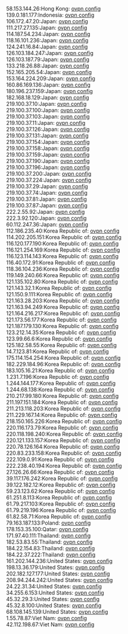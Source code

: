 58.153.144.26:Hong Kong: [ovpn config](vpn/58_153_144_26.ovpn)  
139.0.181.177:Indonesia: [ovpn config](vpn/139_0_181_177.ovpn)  
106.172.47.20:Japan: [ovpn config](vpn/106_172_47_20.ovpn)  
111.217.27.135:Japan: [ovpn config](vpn/111_217_27_135.ovpn)  
114.187.54.234:Japan: [ovpn config](vpn/114_187_54_234.ovpn)  
118.16.101.236:Japan: [ovpn config](vpn/118_16_101_236.ovpn)  
124.241.16.84:Japan: [ovpn config](vpn/124_241_16_84.ovpn)  
126.103.184.247:Japan: [ovpn config](vpn/126_103_184_247.ovpn)  
126.103.187.79:Japan: [ovpn config](vpn/126_103_187_79.ovpn)  
133.218.26.88:Japan: [ovpn config](vpn/133_218_26_88.ovpn)  
152.165.205.54:Japan: [ovpn config](vpn/152_165_205_54.ovpn)  
153.164.224.209:Japan: [ovpn config](vpn/153_164_224_209.ovpn)  
160.86.169.136:Japan: [ovpn config](vpn/160_86_169_136.ovpn)  
180.196.237.159:Japan: [ovpn config](vpn/180_196_237_159.ovpn)  
182.168.18.129:Japan: [ovpn config](vpn/182_168_18_129.ovpn)  
219.100.37.10:Japan: [ovpn config](vpn/219_100_37_10.ovpn)  
219.100.37.100:Japan: [ovpn config](vpn/219_100_37_100.ovpn)  
219.100.37.103:Japan: [ovpn config](vpn/219_100_37_103.ovpn)  
219.100.37.11:Japan: [ovpn config](vpn/219_100_37_11.ovpn)  
219.100.37.126:Japan: [ovpn config](vpn/219_100_37_126.ovpn)  
219.100.37.131:Japan: [ovpn config](vpn/219_100_37_131.ovpn)  
219.100.37.154:Japan: [ovpn config](vpn/219_100_37_154.ovpn)  
219.100.37.158:Japan: [ovpn config](vpn/219_100_37_158.ovpn)  
219.100.37.159:Japan: [ovpn config](vpn/219_100_37_159.ovpn)  
219.100.37.190:Japan: [ovpn config](vpn/219_100_37_190.ovpn)  
219.100.37.196:Japan: [ovpn config](vpn/219_100_37_196.ovpn)  
219.100.37.200:Japan: [ovpn config](vpn/219_100_37_200.ovpn)  
219.100.37.224:Japan: [ovpn config](vpn/219_100_37_224.ovpn)  
219.100.37.29:Japan: [ovpn config](vpn/219_100_37_29.ovpn)  
219.100.37.74:Japan: [ovpn config](vpn/219_100_37_74.ovpn)  
219.100.37.81:Japan: [ovpn config](vpn/219_100_37_81.ovpn)  
219.100.37.87:Japan: [ovpn config](vpn/219_100_37_87.ovpn)  
222.2.55.92:Japan: [ovpn config](vpn/222_2_55_92.ovpn)  
222.3.92.120:Japan: [ovpn config](vpn/222_3_92_120.ovpn)  
60.112.247.36:Japan: [ovpn config](vpn/60_112_247_36.ovpn)  
112.186.235.40:Korea Republic of: [ovpn config](vpn/112_186_235_40.ovpn)  
114.202.205.151:Korea Republic of: [ovpn config](vpn/114_202_205_151.ovpn)  
116.120.177.190:Korea Republic of: [ovpn config](vpn/116_120_177_190.ovpn)  
116.121.254.169:Korea Republic of: [ovpn config](vpn/116_121_254_169.ovpn)  
116.123.114.143:Korea Republic of: [ovpn config](vpn/116_123_114_143.ovpn)  
116.40.172.91:Korea Republic of: [ovpn config](vpn/116_40_172_91.ovpn)  
118.36.104.236:Korea Republic of: [ovpn config](vpn/118_36_104_236.ovpn)  
119.149.240.66:Korea Republic of: [ovpn config](vpn/119_149_240_66.ovpn)  
121.135.102.80:Korea Republic of: [ovpn config](vpn/121_135_102_80.ovpn)  
121.143.32.1:Korea Republic of: [ovpn config](vpn/121_143_32_1.ovpn)  
121.150.9.111:Korea Republic of: [ovpn config](vpn/121_150_9_111.ovpn)  
121.163.28.203:Korea Republic of: [ovpn config](vpn/121_163_28_203.ovpn)  
121.163.94.249:Korea Republic of: [ovpn config](vpn/121_163_94_249.ovpn)  
121.164.216.217:Korea Republic of: [ovpn config](vpn/121_164_216_217.ovpn)  
121.173.56.177:Korea Republic of: [ovpn config](vpn/121_173_56_177.ovpn)  
121.187.179.130:Korea Republic of: [ovpn config](vpn/121_187_179_130.ovpn)  
123.212.14.35:Korea Republic of: [ovpn config](vpn/123_212_14_35.ovpn)  
123.99.66.6:Korea Republic of: [ovpn config](vpn/123_99_66_6.ovpn)  
125.182.58.55:Korea Republic of: [ovpn config](vpn/125_182_58_55.ovpn)  
14.7.123.81:Korea Republic of: [ovpn config](vpn/14_7_123_81.ovpn)  
175.114.154.254:Korea Republic of: [ovpn config](vpn/175_114_154_254.ovpn)  
182.229.184.96:Korea Republic of: [ovpn config](vpn/182_229_184_96.ovpn)  
183.105.16.21:Korea Republic of: [ovpn config](vpn/183_105_16_21.ovpn)  
1.231.7.196:Korea Republic of: [ovpn config](vpn/1_231_7_196.ovpn)  
1.244.144.177:Korea Republic of: [ovpn config](vpn/1_244_144_177.ovpn)  
1.244.68.138:Korea Republic of: [ovpn config](vpn/1_244_68_138.ovpn)  
210.217.99.180:Korea Republic of: [ovpn config](vpn/210_217_99_180.ovpn)  
211.197.151.184:Korea Republic of: [ovpn config](vpn/211_197_151_184.ovpn)  
211.213.118.203:Korea Republic of: [ovpn config](vpn/211_213_118_203.ovpn)  
211.229.167.14:Korea Republic of: [ovpn config](vpn/211_229_167_14.ovpn)  
218.150.165.226:Korea Republic of: [ovpn config](vpn/218_150_165_226.ovpn)  
220.116.173.79:Korea Republic of: [ovpn config](vpn/220_116_173_79.ovpn)  
220.118.198.240:Korea Republic of: [ovpn config](vpn/220_118_198_240.ovpn)  
220.121.133.157:Korea Republic of: [ovpn config](vpn/220_121_133_157.ovpn)  
220.78.126.164:Korea Republic of: [ovpn config](vpn/220_78_126_164.ovpn)  
220.83.233.158:Korea Republic of: [ovpn config](vpn/220_83_233_158.ovpn)  
222.109.0.91:Korea Republic of: [ovpn config](vpn/222_109_0_91.ovpn)  
222.238.40.194:Korea Republic of: [ovpn config](vpn/222_238_40_194.ovpn)  
27.126.26.66:Korea Republic of: [ovpn config](vpn/27_126_26_66.ovpn)  
39.117.176.242:Korea Republic of: [ovpn config](vpn/39_117_176_242.ovpn)  
39.122.182.12:Korea Republic of: [ovpn config](vpn/39_122_182_12.ovpn)  
59.23.123.62:Korea Republic of: [ovpn config](vpn/59_23_123_62.ovpn)  
61.251.8.113:Korea Republic of: [ovpn config](vpn/61_251_8_113.ovpn)  
61.79.217.103:Korea Republic of: [ovpn config](vpn/61_79_217_103.ovpn)  
61.79.219.196:Korea Republic of: [ovpn config](vpn/61_79_219_196.ovpn)  
61.82.58.71:Korea Republic of: [ovpn config](vpn/61_82_58_71.ovpn)  
79.163.187.133:Poland: [ovpn config](vpn/79_163_187_133.ovpn)  
178.153.35.100:Qatar: [ovpn config](vpn/178_153_35_100.ovpn)  
171.97.40.111:Thailand: [ovpn config](vpn/171_97_40_111.ovpn)  
182.53.83.55:Thailand: [ovpn config](vpn/182_53_83_55.ovpn)  
184.22.154.83:Thailand: [ovpn config](vpn/184_22_154_83.ovpn)  
184.22.37.222:Thailand: [ovpn config](vpn/184_22_37_222.ovpn)  
161.202.144.236:United States: [ovpn config](vpn/161_202_144_236.ovpn)  
198.13.36.179:United States: [ovpn config](vpn/198_13_36_179.ovpn)  
202.182.127.177:United States: [ovpn config](vpn/202_182_127_177.ovpn)  
208.94.244.242:United States: [ovpn config](vpn/208_94_244_242.ovpn)  
24.22.31.34:United States: [ovpn config](vpn/24_22_31_34.ovpn)  
34.255.6.153:United States: [ovpn config](vpn/34_255_6_153.ovpn)  
45.32.29.3:United States: [ovpn config](vpn/45_32_29_3.ovpn)  
45.32.8.100:United States: [ovpn config](vpn/45_32_8_100.ovpn)  
68.108.145.139:United States: [ovpn config](vpn/68_108_145_139.ovpn)  
1.55.78.87:Viet Nam: [ovpn config](vpn/1_55_78_87.ovpn)  
42.112.198.67:Viet Nam: [ovpn config](vpn/42_112_198_67.ovpn)  
